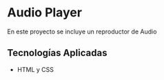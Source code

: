 # Audio Player

En este proyecto se incluye un reproductor de Audio

## Tecnologías Aplicadas

- HTML y CSS
